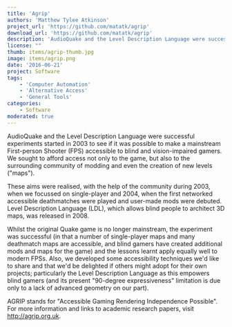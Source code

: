 ```yaml
---
title: 'Agrip'
authors: 'Matthew Tylee Atkinson'
project_url: 'https://github.com/matatk/agrip'
download_url: 'https://github.com/matatk/agrip'
description: 'AudioQuake and the Level Description Language were successful experiments started in 2003 to see if it was possible to make a mainstream First-person Shooter (FPS) accessible to blind and vision-impaired gamers. '
license: ""
thumb: items/agrip-thumb.jpg
image: items/agrip.png
date: '2016-06-21'
project: Software
tags:
    - 'Computer Automation'
    - 'Alternative Access'
    - 'General Tools'
categories:
    - Software
moderated: true
---
```

AudioQuake and the Level Description Language were successful experiments started in 2003 to see if it was possible to make a mainstream First-person Shooter (FPS) accessible to blind and vision-impaired gamers. We sought to afford access not only to the game, but also to the surrounding community of modding and even the creation of new levels ("maps").

These aims were realised, with the help of the community during 2003, when we focussed on single-player and 2004, when the first networked accessible deathmatches were played and user-made mods were debuted. Level Description Language (LDL), which allows blind people to architect 3D maps, was released in 2008.

Whilst the original Quake game is no longer mainstream, the experiment was successful (in that a number of single-player maps and many deathmatch maps are accessible, and blind gamers have created additional mods and maps for the game) and the lessons learnt apply equally well to modern FPSs. Also, we developed some accessibility techniques we'd like to share and that we'd be delighted if others might adopt for their own projects; particularly the Level Description Language as this empowers blind gamers (and its present "90-degree expressiveness" limitation is due only to a lack of advanced geometry on our part).

AGRIP stands for "Accessible Gaming Rendering Independence Possible". For more information and links to academic research papers, visit http://agrip.org.uk.
